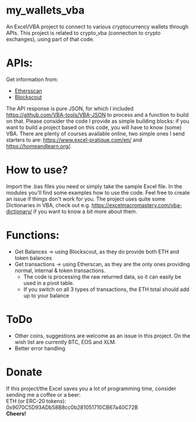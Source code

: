 # my_wallets_vba
An Excel/VBA project to connect to various cryptocurrency wallets through APIs. This project is related to crypto_vba (connection to crypto exchanges), using part of that code.

# APIs:
Get information from:
- [Ethersscan](https://etherscan.io)
- [Blockscout](https://blockscout.com/)

The API response is pure JSON, for which I included https://github.com/VBA-tools/VBA-JSON to process and a function to build on that.
Please consider the code I provide as simple building blocks: if you want to build a project based on this code, you will have to know (some) VBA. There are plenty of courses available online, two simple ones I send starters to are: https://www.excel-pratique.com/en/ and https://homeandlearn.org/.

# How to use?
Import the .bas files you need or simply take the sample Excel file. In the modules you'll find some examples how to use the code. Feel free to create an issue if things don't work for you. The project uses quite some Dictionaries in VBA, check out e.g. https://excelmacromastery.com/vba-dictionary/ if you want to know a bit more about them.

# Functions:
- Get Balances -> using Blockscout, as they do provide both ETH and token balances
- Get transactions -> using Etherscan, as they are the only ones providing normal, internal & token transactions. 
  - The code is processing the raw returned data, so it can easily be used in a pivot table.
  - If you switch on all 3 types of transactions, the ETH total should add up to your balance

# ToDo
- Other coins, suggestions are welcome as an issue in this project. On the wish list are currently BTC, EOS and XLM.
- Better error handling

# Donate
If this project/the Excel saves you a lot of programming time, consider sending me a coffee or a beer:<br/>
ETH (or ERC-20 tokens): 0x9070C5D93ADb58B8cc0b281051710CB67a40C72B<br/>
<b>Cheers!</b>